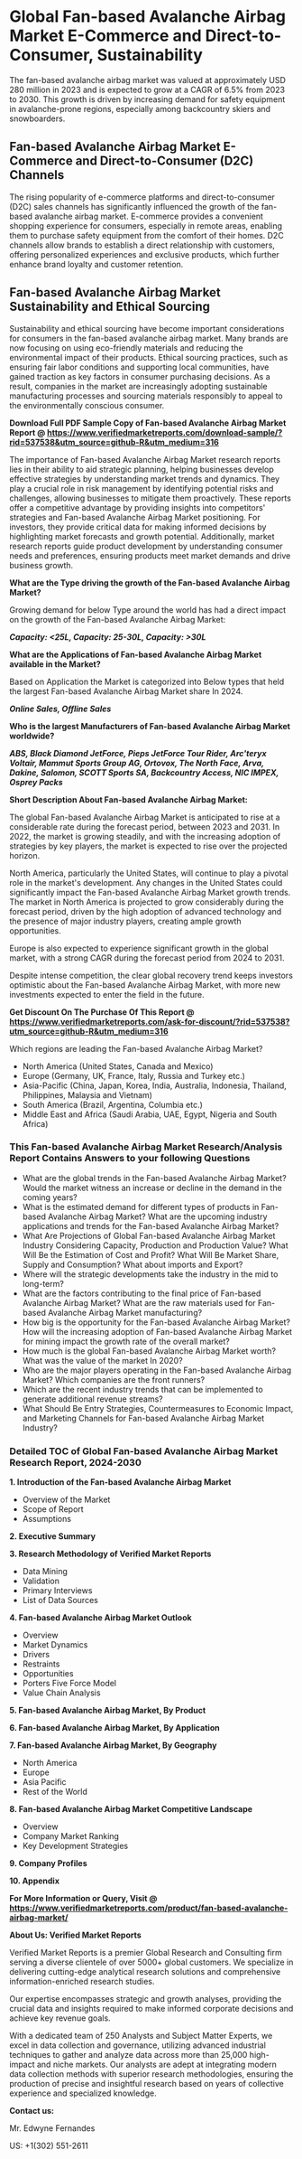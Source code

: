 <h1>Global Fan-based Avalanche Airbag Market E-Commerce and Direct-to-Consumer, Sustainability</h1><p class=""><p>The fan-based avalanche airbag market was valued at approximately USD 280 million in 2023 and is expected to grow at a CAGR of 6.5% from 2023 to 2030. This growth is driven by increasing demand for safety equipment in avalanche-prone regions, especially among backcountry skiers and snowboarders.</p><h2>Fan-based Avalanche Airbag Market E-Commerce and Direct-to-Consumer (D2C) Channels</h2><p>The rising popularity of e-commerce platforms and direct-to-consumer (D2C) sales channels has significantly influenced the growth of the fan-based avalanche airbag market. E-commerce provides a convenient shopping experience for consumers, especially in remote areas, enabling them to purchase safety equipment from the comfort of their homes. D2C channels allow brands to establish a direct relationship with customers, offering personalized experiences and exclusive products, which further enhance brand loyalty and customer retention.</p><h2>Fan-based Avalanche Airbag Market Sustainability and Ethical Sourcing</h2><p>Sustainability and ethical sourcing have become important considerations for consumers in the fan-based avalanche airbag market. Many brands are now focusing on using eco-friendly materials and reducing the environmental impact of their products. Ethical sourcing practices, such as ensuring fair labor conditions and supporting local communities, have gained traction as key factors in consumer purchasing decisions. As a result, companies in the market are increasingly adopting sustainable manufacturing processes and sourcing materials responsibly to appeal to the environmentally conscious consumer.</p></p><p class=""><strong>Download Full PDF Sample Copy of Fan-based Avalanche Airbag Market Report @ <a href="https://www.verifiedmarketreports.com/download-sample/?rid=537538&utm_source=github-R&utm_medium=316" target="_blank">https://www.verifiedmarketreports.com/download-sample/?rid=537538&utm_source=github-R&utm_medium=316</a></strong></p><p>The importance of&nbsp;Fan-based Avalanche Airbag Market research reports lies in their ability to aid strategic planning, helping businesses develop effective strategies by understanding market trends and dynamics. They play a crucial role in risk management by identifying potential risks and challenges, allowing businesses to mitigate them proactively. These reports offer a competitive advantage by providing insights into competitors' strategies and Fan-based Avalanche Airbag Market positioning. For investors, they provide critical data for making informed decisions by highlighting market forecasts and growth potential. Additionally, market research reports guide product development by understanding consumer needs and preferences, ensuring products meet market demands and drive business growth.</p><p><strong>What are the&nbsp;Type driving the growth of the Fan-based Avalanche Airbag Market?</strong></p><p id="" class="">Growing demand for below Type around the world has had a direct impact on the growth of the Fan-based Avalanche Airbag Market:</p><p class=""><em><strong>Capacity: <25L, Capacity: 25-30L, Capacity: >30L</strong></em></p><p class=""><strong>What are the&nbsp;Applications&nbsp;of Fan-based Avalanche Airbag Market available in the Market?</strong></p><p id="" class="">Based on Application the Market is categorized into Below types that held the largest Fan-based Avalanche Airbag Market share In 2024.</p><p class=""><em><strong>Online Sales, Offline Sales</strong></em></p><p class=""><strong>Who is the largest Manufacturers of Fan-based Avalanche Airbag Market worldwide?</strong></p><p><em><strong>ABS, Black Diamond JetForce, Pieps JetForce Tour Rider, Arc'teryx Voltair, Mammut Sports Group AG, Ortovox, The North Face, Arva, Dakine, Salomon, SCOTT Sports SA, Backcountry Access, NIC IMPEX, Osprey Packs</strong></em></p><p id="" class=""><strong>Short Description About Fan-based Avalanche Airbag Market:</strong></p><p>The global Fan-based Avalanche Airbag Market is anticipated to rise at a considerable rate during the forecast period, between 2023 and 2031. In 2022, the market is growing steadily, and with the increasing adoption of strategies by key players, the market is expected to rise over the projected horizon.</p><p>North America, particularly the United States, will continue to play a pivotal role in the market's development. Any changes in the United States could significantly impact the Fan-based Avalanche Airbag Market growth trends. The market in North America is projected to grow considerably during the forecast period, driven by the high adoption of advanced technology and the presence of major industry players, creating ample growth opportunities.</p><p>Europe is also expected to experience significant growth in the global market, with a strong CAGR during the forecast period from 2024 to 2031.</p><p>Despite intense competition, the clear global recovery trend keeps investors optimistic about the Fan-based Avalanche Airbag Market, with more new investments expected to enter the field in the future.</p><p id="" class=""><strong>Get Discount On The Purchase Of This Report @ <a href="https://www.verifiedmarketreports.com/ask-for-discount/?rid=537538?utm_source=github-R&utm_medium=316" target="_blank">https://www.verifiedmarketreports.com/ask-for-discount/?rid=537538?utm_source=github-R&utm_medium=316</a></strong></p><p class="">Which regions are leading the Fan-based Avalanche Airbag Market?</p><ul><li>North America (United States, Canada and Mexico)</li><li>Europe (Germany, UK, France, Italy, Russia and Turkey etc.)</li><li>Asia-Pacific (China, Japan, Korea, India, Australia, Indonesia, Thailand, Philippines, Malaysia and Vietnam)</li><li>South America (Brazil, Argentina, Columbia etc.)</li><li>Middle East and Africa (Saudi Arabia, UAE, Egypt, Nigeria and South Africa)</li></ul><h3 id="" class="">This Fan-based Avalanche Airbag Market Research/Analysis Report Contains Answers to your following Questions</h3><ul><li>What are the global trends in the Fan-based Avalanche Airbag Market? Would the market witness an increase or decline in the demand in the coming years?</li><li>What is the estimated demand for different types of products in Fan-based Avalanche Airbag Market? What are the upcoming industry applications and trends for the Fan-based Avalanche Airbag Market?</li><li>What Are Projections of Global Fan-based Avalanche Airbag Market Industry Considering Capacity, Production and Production Value? What Will Be the Estimation of Cost and Profit? What Will Be Market Share, Supply and Consumption? What about imports and Export?</li><li>Where will the strategic developments take the industry in the mid to long-term?</li><li>What are the factors contributing to the final price of Fan-based Avalanche Airbag Market? What are the raw materials used for Fan-based Avalanche Airbag Market manufacturing?</li><li>How big is the opportunity for the Fan-based Avalanche Airbag Market? How will the increasing adoption of Fan-based Avalanche Airbag Market for mining impact the growth rate of the overall market?</li><li>How much is the global Fan-based Avalanche Airbag Market worth? What was the value of the market In 2020?</li><li>Who are the major players operating in the Fan-based Avalanche Airbag Market? Which companies are the front runners?</li><li>Which are the recent industry trends that can be implemented to generate additional revenue streams?</li><li>What Should Be Entry Strategies, Countermeasures to Economic Impact, and Marketing Channels for Fan-based Avalanche Airbag Market Industry?</li></ul><h3 id="" class="">Detailed TOC of Global Fan-based Avalanche Airbag Market Research Report, 2024-2030</h3><p id="" class=""><strong>1. Introduction of the Fan-based Avalanche Airbag Market</strong></p><ul><li>Overview of the Market</li><li>Scope of Report</li><li>Assumptions</li></ul><p id="" class=""><strong>2. Executive Summary</strong></p><p id="" class=""><strong>3. Research Methodology of Verified Market Reports</strong></p><ul><li>Data Mining</li><li>Validation</li><li>Primary Interviews</li><li>List of Data Sources</li></ul><p id="" class=""><strong>4. Fan-based Avalanche Airbag Market Outlook</strong></p><ul><li>Overview</li><li>Market Dynamics</li><li>Drivers</li><li>Restraints</li><li>Opportunities</li><li>Porters Five Force Model</li><li>Value Chain Analysis</li></ul><p id="" class=""><strong>5. Fan-based Avalanche Airbag Market, By Product</strong></p><p id="" class=""><strong>6. Fan-based Avalanche Airbag Market, By Application</strong></p><p id="" class=""><strong>7. Fan-based Avalanche Airbag Market, By Geography</strong></p><ul><li>North America</li><li>Europe</li><li>Asia Pacific</li><li>Rest of the World</li></ul><p id="" class=""><strong>8. Fan-based Avalanche Airbag Market Competitive Landscape</strong></p><ul><li>Overview</li><li>Company Market Ranking</li><li>Key Development Strategies</li></ul><p id="" class=""><strong>9. Company Profiles</strong></p><p id="" class=""><strong>10. Appendix</strong></p><p id="" class=""><strong>For More Information or Query, Visit @ <a href="https://www.verifiedmarketreports.com/product/fan-based-avalanche-airbag-market/" target="_blank">https://www.verifiedmarketreports.com/product/fan-based-avalanche-airbag-market/</a></strong></p><p id="" class=""><strong>About Us: Verified Market Reports</strong></p><p id="" class="">Verified Market Reports is a premier Global Research and Consulting firm serving a diverse clientele of over 5000+ global customers. We specialize in delivering cutting-edge analytical research solutions and comprehensive information-enriched research studies.</p><p id="" class="">Our expertise encompasses strategic and growth analyses, providing the crucial data and insights required to make informed corporate decisions and achieve key revenue goals.</p><p id="" class="">With a dedicated team of 250 Analysts and Subject Matter Experts, we excel in data collection and governance, utilizing advanced industrial techniques to gather and analyze data across more than 25,000 high-impact and niche markets. Our analysts are adept at integrating modern data collection methods with superior research methodologies, ensuring the production of precise and insightful research based on years of collective experience and specialized knowledge.</p><p id="" class=""><strong>Contact us:</strong></p><p id="" class="">Mr. Edwyne Fernandes</p><p id="" class="">US: +1(302) 551-2611</p>
